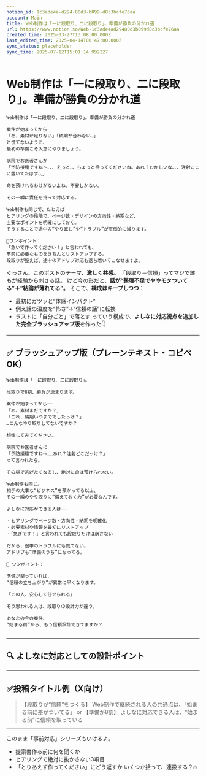 ```yaml
---
notion_id: 1c3ade4a-d294-80d3-b099-d8c3bcfe76aa
account: Main
title: Web制作は「一に段取り、二に段取り」。準備が勝負の分かれ道
url: https://www.notion.so/Web-1c3ade4ad29480d3b099d8c3bcfe76aa
created_time: 2025-03-27T13:08:00.000Z
last_edited_time: 2025-04-14T00:47:00.000Z
sync_status: placeholder
sync_time: 2025-07-12T15:01:14.992227
---
```

# Web制作は「一に段取り、二に段取り」。準備が勝負の分かれ道

```plain text
Web制作は「一に段取り、二に段取り」。準備が勝負の分かれ道

案件が始まってから
「あ、素材が足りない」「納期が合わない…」
と慌てないように、
最初の準備こそ入念にやりましょう。

病院でお医者さんが
「予防接種ですね〜、、、えっと、、ちょっと待ってくださいね。あれ？おかしいな、、、注射ここに置いてたはず、、」

命を預けれるわけがないよね。不安しかない。

その一瞬に責任を持って対応する。

Web制作も同じで、たとえば
ヒアリングの段階で、ページ数・デザインの方向性・納期など、
主要なポイントを明確にしておく。
そうすることで途中の“やり直し”や“トラブル”が圧倒的に減ります。

📝ワンポイント：
「急いで作ってください！」と言われても、
事前に必要なものをきちんとリストアップする。
段取りが整えば、途中のアドリブ対応も落ち着いてこなせますよ。
```
ぐっさん、このポストのテーマ、**激しく共感。**
「段取り＝信頼」ってマジで誰もが経験から刺さる話。
けど今の形だと、**話が“整理不足でややモタついてる”＋“結論が薄れてる”。**
そこで、**構成はキープしつつ**：
- 最初にガツッと“体感インパクト”
- 例え話の温度を“怖さ”→“信頼の話”に転換
- ラストに「自分ごと」で落とす
っていう構成で、**よしなに対応視点を追加した完全ブラッシュアップ版**を作った👇
---
## ✅ ブラッシュアップ版（プレーンテキスト・コピペOK）
```plain text
Web制作は「一に段取り、二に段取り」。

段取りで8割、勝負が決まります。

案件が始まってから──
「あ、素材まだですか？」
「これ、納期いつまででしたっけ？」
…こんなやり取りしてないですか？

想像してみてください。

病院でお医者さんに
「予防接種ですね〜……あれ？注射どこだっけ？」
って言われたら。

その場で逃げたくなるし、絶対に命は預けられない。

Web制作も同じ。
相手の大事な“ビジネス”を預かってる以上、
その一瞬のやり取りに“備えておく力”が必要なんです。

よしなに対応ができる人は──

・ヒアリングでページ数・方向性・納期を明確化
・必要素材や情報を最初にリストアップ
・「急ぎです！」と言われても段取りだけは崩さない

だから、途中のトラブルにも慌てない。
アドリブも“準備のうち”になってる。

📝 ワンポイント：

準備が整っていれば、
“信頼の立ち上がり”が異常に早くなります。

「この人、安心して任せられる」

そう思われる人は、段取りの設計力が違う。

あなたの今の案件、
“始まる前”から、もう信頼設計できてますか？


```
---
## 🔍 よしなに対応としての設計ポイント
---
## ✅投稿タイトル例（X向け）
> 【段取りが“信頼”をつくる】
  Web制作で継続される人の共通点は、「始まる前に差がついてる」
or
> 【準備が8割】
  よしなに対応できる人は、“始まる前”に信頼を取っている
---
このまま「事前対応」シリーズもいけるよ。
- 提案書作る前に何を聞くか
- ヒアリングで絶対に抜かさない3項目
- 「とりあえず作ってください」にどう返すか
いくつか拾って、連投する？🔥